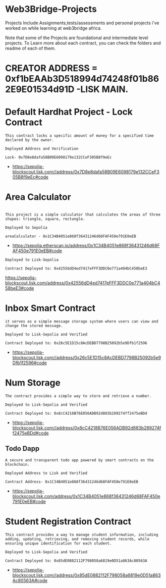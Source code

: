 # Web3Bridge-Projects

Projects Include Assignments,tests/assessments and personal projects i've worked on while learning at web3bridge africa.

Note that some of the Projects are foundational and intermediate level projects. To Learn more about each contract, you can check the folders and readme of each of them.

# CREATOR ADDRESS = 0xf1bEAAb3D518994d74248f01b862E9E01534d91D -LISK MAIN.

# Default Hardhat Project - Lock Contract

```
This contract locks a specific amount of money for a specified time declared by the owner.

Deployed Address and Verification

Lock- 0x7D8e8dafa58B09E6098179e132CCeF305B8f9eEc
```

- https://sepolia-blockscout.lisk.com//address/0x7D8e8dafa58B09E6098179e132CCeF305B8f9eEc#code

# Area Calculator

```

This project is a simple calculator that calculates the areas of three shapes: triangle, square, rectangle.

Deployed to Sepolia

areaCalculator - 0x1C34B4051e868f36431246d68FAF450e791E0eEB

```

- https://sepolia.etherscan.io/address/0x1C34B4051e868f36431246d68FAF450e791E0eEB#code

```
Deployed to Lisk-Sepolia

Contract Deployed to: 0x42556dD4ed7417eFFF3DDC0e771a404bC458beE3
```

https://sepolia-blockscout.lisk.com/address/0x42556dD4ed7417eFFF3DDC0e771a404bC458beE3#code

# Inbox Smart Contract

```
it serves as a simple message storage system where users can view and change the stored message.

Deployed to Lisk-Sepolia and Verified

Contract Deployed to: 0x26c5E1D15c8AcDEBD7798B25092b5e9Dfb1f2596
```

- https://sepolia-blockscout.lisk.com//address/0x26c5E1D15c8AcDEBD7798B25092b5e9Dfb1f2596#code

# Num Storage

```
The contract provides a simple way to store and retrieve a number.

Deployed to Lisk-Sepolia and Verified

Contract Deployed to: 0x8cC4218B76E056ADB92d883b289274ff2475eBDd
```

- https://sepolia-blockscout.lisk.com//address/0x8cC4218B76E056ADB92d883b289274ff2475eBDd#code

## Todo Dapp

```
A secure and transparent todo app powered by smart contracts on the blockchain.

Deployed Address to Lisk and Verified

Contract Address- 0x1C34B4051e868f36431246d68FAF450e791E0eEB
```

- https://sepolia-blockscout.lisk.com/address/0x1C34B4051e868f36431246d68FAF450e791E0eEB#code

# Student Registration Contract

```
This contract provides a way to manage student information, including adding, updating, retrieving, and removing student records, while ensuring unique identification for each student.

Deployed to Lisk-Sepolia and Verified

Contract Deployed to: 0x85dE0882112F798058a6819e0D51a863Ac80563A
```

- https://sepolia-blockscout.lisk.com//address/0x85dE0882112F798058a6819e0D51a863Ac80563A#code
